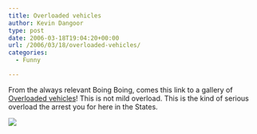 ```yaml
---
title: Overloaded vehicles
author: Kevin Dangoor
type: post
date: 2006-03-18T19:04:20+00:00
url: /2006/03/18/overloaded-vehicles/
categories:
  - Funny

---
```

From the always relevant Boing Boing, comes this link to a gallery of [Overloaded vehicles][1]! This is not mild overload. This is the kind of serious overload the arrest you for here in the States.
  
![][2]

 [1]: http://www.ezprezzo.com/crazypics/overloaded.html
 [2]: http://www.ezprezzo.com/crazypics/overloaded1.jpg